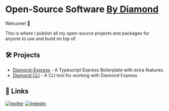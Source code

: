
# Open-Source Software [By Diamond](https://twitter.com/dmdboi)

Welcome! 👋  

This is where I publish all my open-source projects and packages for anyone to use and build on top of.

## 🛠️ Projects

- [Diamond-Express](https://github.com/ByDiamondHQ/diamond-express) - A Typescript Express Boilerplate with extra features.  
- [Diamond CLI](https://github.com/ByDiamondHQ/diamond-cli) - A CLI tool for working with Diamond Express

## 🔗 Links
[![twitter](https://img.shields.io/badge/twitter-1DA1F2?style=for-the-badge&logo=twitter&logoColor=white)](https://twitter.com/dmdboi)
[![linkedin](https://img.shields.io/badge/linkedin-0A66C2?style=for-the-badge&logo=linkedin&logoColor=white)](https://www.linkedin.com/in/max-diamond-09ba9719a/)

